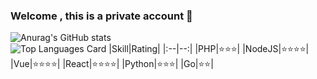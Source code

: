 ### Welcome , this is a private account 👋

<!--
**Gyuyang/Gyuyang** is a ✨ _special_ ✨ repository because its `README.md` (this file) appears on your GitHub profile.

Here are some ideas to get you started:

- 🔭 I’m currently working on ...
- 🌱 I’m currently learning ...
- 👯 I’m looking to collaborate on ...
- 🤔 I’m looking for help with ...
- 💬 Ask me about ...
- 📫 How to reach me: ...
- 😄 Pronouns: ...
- ⚡ Fun fact: ...
-->

![Anurag's GitHub stats](https://github-readme-stats.vercel.app/api?username=Gyuyang&theme=dark&show_icons=true)
<br>
![Top Languages Card](https://github-readme-stats.vercel.app/api/top-langs/?username=Gyuyang)
|Skill|Rating|
|:--|--:|
|PHP|⭐⭐⭐|
|NodeJS|⭐⭐⭐⭐|
|Vue|⭐⭐⭐⭐|
|React|⭐⭐⭐⭐|
|Python|⭐⭐⭐|
|Go|⭐⭐|
